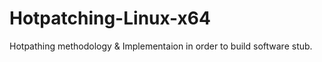 # Hotpatching-Linux-x64
Hotpathing methodology &amp; Implementaion in order to build software stub.
